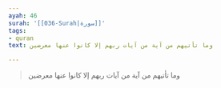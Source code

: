 ```yaml
---
ayah: 46
surah: '[[036-Surah|سورة]]'
tags:
- quran
text: وما تأتيهم من آية من آيات ربهم إلا كانوا عنها معرضين

---
```

> وما تأتيهم من آية من آيات ربهم إلا كانوا عنها معرضين

